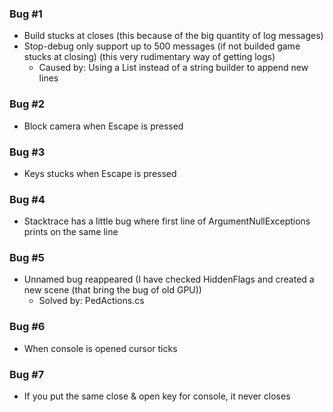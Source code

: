 ### Bug #1 ###

- Build stucks at closes (this because of the big quantity of log messages)
- Stop-debug only support up to 500 messages (if not builded game stucks at closing) (this very rudimentary way of getting logs)
    - Caused by: Using a List instead of a string builder to append new lines
    
### Bug #2 ###

- Block camera when Escape is pressed

### Bug #3 ###

- Keys stucks when Escape is pressed

### Bug #4 ###

- Stacktrace has a little bug where first line of ArgumentNullExceptions prints on the same line

### Bug #5 ###

- Unnamed bug reappeared (I have checked HiddenFlags and created a new scene (that bring the bug of old GPU))
    - Solved by: PedActions.cs
    
### Bug #6 ###    

- When console is opened cursor ticks

### Bug #7 ###

- If you put the same close & open key for console, it never closes